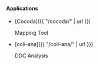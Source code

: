 
#### Applications
- [Cocoda]({{ "/cocoda/" | url }})

  Mapping Tool

- [coli-ana]({{ "/coli-ana/" | url }})

  DDC Analysis
